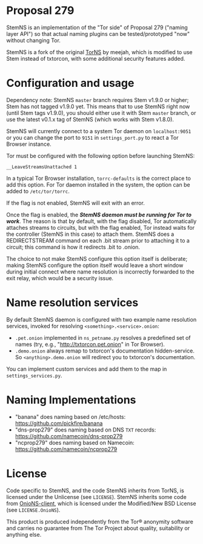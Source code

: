 
# Proposal 279

StemNS is an implementation of the "Tor side" of Proposal 279 ("naming
layer API") so that actual naming plugins can be tested/prototyped
"now" without changing Tor.

StemNS is a fork of the original [TorNS](https://github.com/meejah/TorNS) by meejah, which is modified to use Stem instead of txtorcon, with some additional security features added.

# Configuration and usage

Dependency note: StemNS `master` branch requires Stem v1.9.0 or higher; Stem has not tagged v1.9.0 yet.  This means that to use StemNS right now (until Stem tags v1.9.0), you should either use it with Stem `master` branch, or use the latest v0.1.x tag of StemNS (which works with Stem v1.8.0).

StemNS will currently connect to a system Tor daemon on `localhost:9051` or you can
change the port to `9151` in `settings_port.py` to react a Tor Browser
instance.

Tor must be configured with the following option before launching StemNS:

```
__LeaveStreamsUnattached 1
```

In a typical Tor Browser installation, `torrc-defaults` is the correct place to
add this option.  For Tor daemon installed in the system, the option can be added
to `/etc/tor/torrc`.

If the flag is not enabled, StemNS will exit with an error.

Once the flag is enabled, the ***StemNS daemon must be running for Tor to
work***.  The reason is that by default, with the flag disabled, Tor
automatically attaches streams to circuits, but with the flag enabled, Tor
instead waits for the controller (StemNS in this case) to attach them. StemNS
does a REDIRECTSTREAM command on each .bit stream prior to attaching it to a
circuit; this command is how it redirects .bit to .onion.

The choice to not make StemNS configure this option itself is deliberate;
making StemNS configure the option itself would leave a short window during
initial connect where name resolution is incorrectly forwarded to the exit
relay, which would be a security issue.

# Name resolution services

By default StemNS daemon is configured with two example name resolution
services, invoked for resolving `<something>.<service>.onion`:
* `.pet.onion` implemented in `ns_petname.py` resolves a predefined set
of names (try, e.g., "http://txtorcon.pet.onion" in Tor Browser).
* `.demo.onion` always remap to txtorcon's documentation hidden-service. So
  `<anything>.demo.onion` will redirect you to txtorcon's documentation.

You can implement custom services and add them to the map in
`settings_services.py`.

# Naming Implementations

 - "banana" does naming based on /etc/hosts: https://github.com/pickfire/banana
 - "dns-prop279" does naming based on DNS `TXT` records: https://github.com/namecoin/dns-prop279
 - "ncprop279" does naming based on Namecoin: https://github.com/namecoin/ncprop279

# License

Code specific to StemNS, and the code StemNS inherits from TorNS, is licensed under the Unlicense (see `LICENSE`).  StemNS inherits some code from [OnioNS-client](https://github.com/Jesse-V/OnioNS-client), which is licensed under the Modified/New BSD License (see `LICENSE.OnioNS`).

This product is produced independently from the Tor® anonymity software and carries no guarantee from The Tor Project about quality, suitability or anything else.
